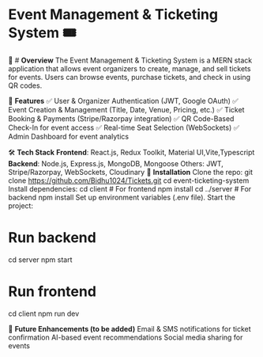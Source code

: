  # Event Management & Ticketing System 🎟️
📌 # **Overview**
The Event Management & Ticketing System is a MERN stack application that allows event organizers to create, manage, and sell tickets for events.
Users can browse events, purchase tickets, and check in using QR codes.

🚀 **Features**
✅ User & Organizer Authentication (JWT, Google OAuth)
✅ Event Creation & Management (Title, Date, Venue, Pricing, etc.)
✅ Ticket Booking & Payments (Stripe/Razorpay integration)
✅ QR Code-Based Check-In for event access
✅ Real-time Seat Selection (WebSockets)
✅ Admin Dashboard for event analytics

🛠️ **Tech Stack**
**Frontend**: React.js, Redux Toolkit, Material UI,Vite,Typescript
**Backend**: Node.js, Express.js, MongoDB, Mongoose
Others: JWT, Stripe/Razorpay, WebSockets, Cloudinary
🎯 **Installation**
Clone the repo: git clone https://github.com/Bidhu1024/Tickets.git
cd event-ticketing-system
Install dependencies:
cd client  # For frontend
npm install
cd ../server  # For backend
npm install
Set up environment variables (.env file).
Start the project:
# Run backend
cd server
npm start

# Run frontend
cd client
npm run dev

📌 **Future Enhancements (to be added)**
Email & SMS notifications for ticket confirmation
AI-based event recommendations
Social media sharing for events
